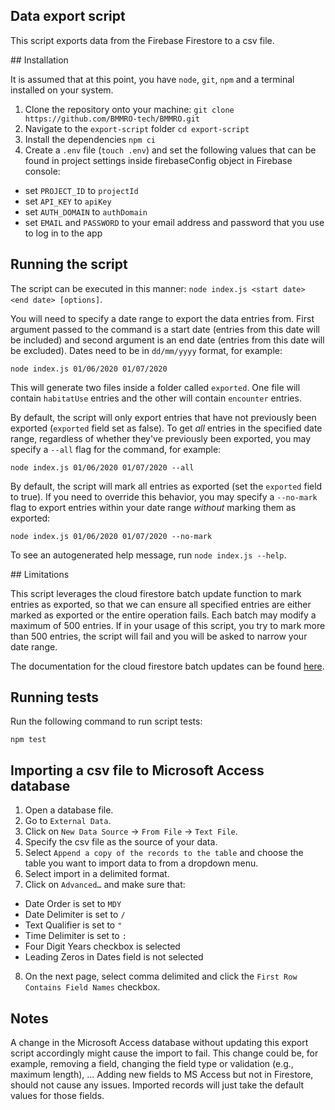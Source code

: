 ## Data export script

This script exports data from the Firebase Firestore to a csv file.

## Installation

It is assumed that at this point, you have `node`, `git`, `npm` and a terminal installed on your system.

1. Clone the repository onto your machine: `git clone https://github.com/BMMRO-tech/BMMRO.git`
2. Navigate to the `export-script` folder `cd export-script`
3. Install the dependencies `npm ci`
4. Create a `.env` file (`touch .env`) and set the following values that can be found in project settings inside firebaseConfig object in Firebase console:

- set `PROJECT_ID` to `projectId`
- set `API_KEY` to `apiKey`
- set `AUTH_DOMAIN` to `authDomain`
- set `EMAIL` and `PASSWORD` to your email address and password that you use to log in to the app

## Running the script

The script can be executed in this manner: `node index.js <start date> <end date> [options]`.

You will need to specify a date range to export the data entries from. First argument passed to the command is a start date (entries from this date will be included) and second argument is an end date (entries from this date will be excluded). Dates need to be in `dd/mm/yyyy` format, for example:

```
node index.js 01/06/2020 01/07/2020
```

This will generate two files inside a folder called `exported`. One file will contain `habitatUse` entries and the other will contain `encounter` entries.

By default, the script will only export entries that have not previously been exported (`exported` field set as false). To get _all_ entries in the specified date range, regardless of whether they've previously been exported, you may specify a `--all` flag for the command, for example:

```
node index.js 01/06/2020 01/07/2020 --all
```

By default, the script will mark all entries as exported (set the `exported` field to true). If you need to override this behavior, you may specify a `--no-mark` flag to export entries within your date range _without_ marking them as exported:

```
node index.js 01/06/2020 01/07/2020 --no-mark
```

To see an autogenerated help message, run `node index.js --help`.

## Limitations

This script leverages the cloud firestore batch update function to mark entries as exported, so that we can ensure all specified entries are either marked as exported or the entire operation fails. Each batch may modify a maximum of 500 entries. If in your usage of this script, you try to mark more than 500 entries, the script will fail and you will be asked to narrow your date range.

The documentation for the cloud firestore batch updates can be found [here](https://firebase.google.com/docs/firestore/manage-data/transactions).

## Running tests

Run the following command to run script tests:

```
npm test
```

## Importing a csv file to Microsoft Access database

1. Open a database file.
2. Go to `External Data`.
3. Click on `New Data Source` -> `From File` -> `Text File`.
4. Specify the csv file as the source of your data.
5. Select `Append a copy of the records to the table` and choose the table you want to import data to from a dropdown menu.
6. Select import in a delimited format.
7. Click on `Advanced…` and make sure that:

- Date Order is set to `MDY`
- Date Delimiter is set to `/`
- Text Qualifier is set to `"`
- Time Delimiter is set to `:`
- Four Digit Years checkbox is selected
- Leading Zeros in Dates field is not selected

8.  On the next page, select comma delimited and click the `First Row Contains Field Names` checkbox.

## Notes

A change in the Microsoft Access database without updating this export script accordingly might cause the import to fail. This change could be, for example, removing a field, changing the field type or validation (e.g., maximum length), ...
Adding new fields to MS Access but not in Firestore, should not cause any issues. Imported records will just take the default values for those fields.
